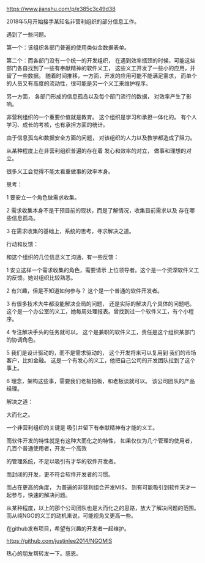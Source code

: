 https://www.jianshu.com/p/e385c3c49d38

2018年5月开始接手某知名非营利组织的部分信息工作。

遇到了一些问题。

第一个：该组织各部门普遍的使用类似金数据表单。

第二个：而各部门没有一个统一的开发组织， 在遇到效率瓶颈的时候，可能这些部门各自找到了一些有奉献精神的软件义工， 这些义工开发了一些小的应用，并留了一些数据。 随着时间推移，一方面，开发的应用可能不能满足需求， 而单个的人员又有高度的流动性，很可能是另一个义工来维护程序。

另一方面， 各部门形成的信息孤岛以及每个部门流行的数据， 对效率产生了影响。

非营利组织的一个重要价值就是教育。 这个组织是学习和承担一体化的。 有个人学习、成长的考核，也有承担方面的统计。

由于信息孤岛和数据安全方面的问题， 对该组织的人力以及教学都造成了阻力。

从某种程度上在非营利组织普遍的存在着 发心和效率的对立， 做事和理想的对立。 

很多义工会觉得不能太看重做事的效率本身。

 思考：

1 要安立一个角色做需求收集。

2 需求收集本身不是干预目前的现状，而是了解情况，收集目前需求以及 存在哪些信息孤岛。

3 在需求收集的基础上，系统的思考，寻求解决之道。



行动和反馈：

和这个组织的几位信息义工沟通，有一些反馈：

1 安立这样一个需求收集的角色，需要请示 上位领导者。这个是一个资深软件义工的反馈。她对组织比较熟悉。

2 有兴趣，但是不知道如何参与？  这个是一个普通的软件开发者。

3 有很多技术大牛都没能解决全局的问题， 还是实际的解决几个具体的问题吧。 这个是一个办公室的义工，她每周处理报表。曾找到过一个软件义工，有个小程序。

4 专注解决手头的任务就可以。 这个是兼职的软件义工，责任是这个组织某部门的协调角色。

5 我们是设计驱动的，而不是需求驱动的， 这个开发将来可以复用到 我们的市场客户，比如金融。 这是一个有发心的义工，他把自己公司的开发团队拉到了这个事上。

6 理念，架构这些事，需要我们老板拍板，和老板谈就可以。 该公司团队的产品经理。



解决之道：

大而化之。

一个非营利组织的关键是 吸引并留下有奉献精神有才能的义工。

而软件开发的特性就是有这种大而化之的特性， 如果仅仅为几个管理的使用者，几百个普通使用者，开发一个高效

的管理系统，不足以吸引有才华的软件开发者。

而封闭的开发，更不符合软件开发者的习惯。

而占在更高的角度， 为普遍的非营利组合开发MIS， 则有可能吸引到软件天才一起参与，快速的解决问题。

从某种程度，以上的那个公司团队也是大而化之的思路，放大了解决问题的范围。 而从纯NGO的义工的动机来说，可能视角又更高一些。

在github发布项目，希望有兴趣的开发者一起维护。

https://github.com/justinlee2014/NGOMIS

热心的朋友帮转发一下。感恩。